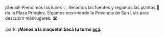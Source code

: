 ¡Genial! Prendimos las luces :bulb:, llenamos las fuentes y regamos las plantas :blossom: de la Plaza Pringles. Sigamos recorriendo la Provincia de San Luis para descubrir más lugares. :motorway:

:park: **¡Manos a la maqueta! Sacá tu turno [acá](http://ingreso.maqueta.sanluis.edu.ar/).**
